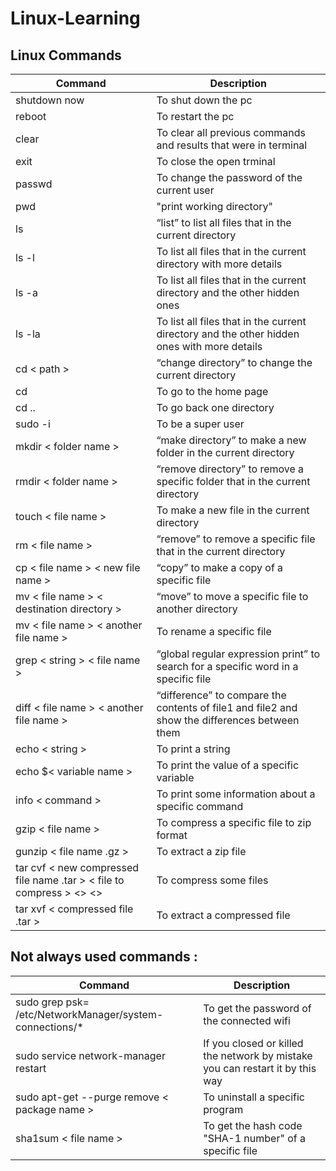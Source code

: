 # Linux-Learning

## Linux Commands

Command | Description
------- | -----------
shutdown now | To shut down the pc
reboot | To restart the pc
clear | To clear all previous commands and results that were in terminal
exit | To close the open trminal
passwd | To change the password of the current user
pwd | "print working directory"
ls | “list” to list all files that in the current directory
ls -l | To list all files that in the current directory with more details
ls -a | To list all files that in the current directory and the other hidden ones
ls -la | To list all files that in the current directory and the other hidden ones with more details
cd < path > | “change directory” to change the current directory
cd | To go to the home page
cd .. | To go back one directory
sudo -i | To be a super user
mkdir < folder name > | “make directory” to make a new folder in the current directory
rmdir < folder name > | “remove directory” to remove a specific folder that in the current directory
touch < file name > | To make a new file in the current directory
rm < file name > | “remove” to remove a specific file that in the current directory
cp < file name > < new file name > | “copy” to make a copy of a specific file
mv < file name > < destination directory > | “move” to move a specific file to another directory
mv < file name > < another file name > | To rename a specific file
grep < string > < file name > | “global regular expression print” to search for a specific word in a specific file
diff < file name > < another file name > | “difference” to compare the contents of file1 and file2 and show the differences between them
echo < string > | To print a string
echo $< variable name > | To print the value of a specific variable
info < command > | To print some information about a specific command
gzip < file name > | To compress a specific file to zip format
gunzip < file name .gz > | To extract a zip file
tar cvf < new compressed file name .tar > < file to compress > <> <> | To compress some files
tar xvf < compressed file .tar > | To extract a compressed file

## Not always used commands : 

Command | Description
-- | --
sudo grep psk= /etc/NetworkManager/system-connections/* | To get the password of the connected wifi
sudo service network-manager restart | If you closed or killed the network by mistake you can restart it by this way
sudo apt-get --purge remove < package name > | To uninstall a specific program
sha1sum < file name > | To get the hash code "SHA-1 number" of a specific file



